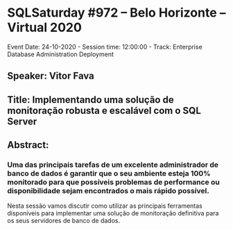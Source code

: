 # SQLSaturday #972 – Belo Horizonte – Virtual 2020
Event Date: 24-10-2020 - Session time: 12:00:00 - Track: Enterprise Database Administration  Deployment
## Speaker: Vitor Fava
## Title: Implementando uma solução de monitoração robusta e escalável com o SQL Server
## Abstract:
### Uma das principais tarefas de um excelente administrador de banco de dados é garantir que o seu ambiente esteja 100% monitorado para que possíveis problemas de performance ou disponibilidade sejam encontrados o mais rápido possível.

Nesta sessão vamos discutir como utilizar as principais ferramentas disponíveis para implementar uma solução de monitoração definitiva para os seus servidores de banco de dados.
